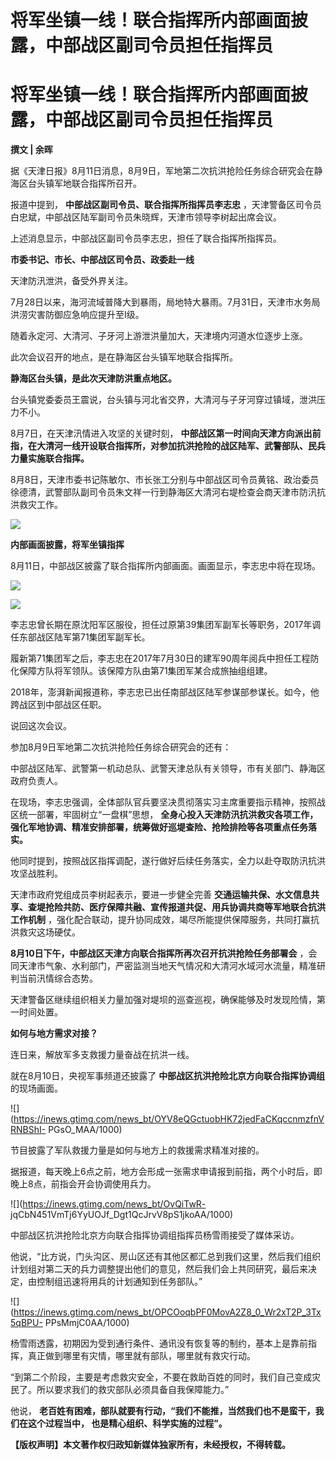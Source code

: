 # 将军坐镇一线！联合指挥所内部画面披露，中部战区副司令员担任指挥员

# 将军坐镇一线！联合指挥所内部画面披露，中部战区副司令员担任指挥员

**撰文 | 余晖**

据《天津日报》8月11日消息，8月9日，军地第二次抗洪抢险任务综合研究会在静海区台头镇军地联合指挥所召开。

报道中提到， **中部战区副司令员、联合指挥所指挥员李志忠** ，天津警备区司令员白忠斌，中部战区陆军副司令员朱晓辉，天津市领导李树起出席会议。

上述消息显示，中部战区副司令员李志忠，担任了联合指挥所指挥员。

**市委书记、市长、中部战区司令员、政委赴一线**

天津防汛泄洪，备受外界关注。

7月28日以来，海河流域普降大到暴雨，局地特大暴雨。7月31日，天津市水务局洪涝灾害防御应急响应提升至Ⅰ级。

随着永定河、大清河、子牙河上游泄洪量加大，天津境内河道水位逐步上涨。

此次会议召开的地点，是在静海区台头镇军地联合指挥所。

**静海区台头镇，是此次天津防洪重点地区。**

台头镇党委委员王震说，台头镇与河北省交界，大清河与子牙河穿过镇域，泄洪压力不小。

8月7日，在天津汛情进入攻坚的关键时刻，
**中部战区第一时间向天津方向派出前指，在大清河一线开设联合指挥所，对参加抗洪抢险的战区陆军、武警部队、民兵力量实施联合指挥。**

8月8日，天津市委书记陈敏尔、市长张工分别与中部战区司令员黄铭、政治委员徐德清，武警部队副司令员朱文祥一行到静海区大清河右堤检查会商天津市防汛抗洪救灾工作。

![](https://inews.gtimg.com/news_bt/O9q6Z8-F8vgI2lEy90FMUxGN7JvlFvTrw6c9Lv2UCyuUsAA/1000)

**内部画面披露，将军坐镇指挥**

8月11日，中部战区披露了联合指挥所内部画面。画面显示，李志忠中将在现场。

![](https://inews.gtimg.com/news_bt/Oz0tt04QbM53CSCmIoW40jKPC1c6bOa3jpradefSBCtfYAA/1000)

![](https://inews.gtimg.com/news_bt/OnimQktkV_F43LCUgok7moOnFu1f74DVGqilSip7svtgoAA/1000)

李志忠曾长期在原沈阳军区服役，担任过原第39集团军副军长等职务，2017年调任东部战区陆军第71集团军副军长。

履新第71集团军之后，李志忠在2017年7月30日的建军90周年阅兵中担任工程防化保障方队将军领队。该保障方队由第71集团军某合成旅抽组组建。

2018年，澎湃新闻报道称，李志忠已出任南部战区陆军参谋部参谋长。如今，他跨战区到中部战区任职。

说回这次会议。

参加8月9日军地第二次抗洪抢险任务综合研究会的还有：

中部战区陆军、武警第一机动总队、武警天津总队有关领导，市有关部门、静海区政府负责人。

在现场，李志忠强调，全体部队官兵要坚决贯彻落实习主席重要指示精神，按照战区统一部署，牢固树立“一盘棋”思想，
**全身心投入天津防汛抗洪救灾各项工作，强化军地协调、精准安排部署，统筹做好巡堤查险、抢险排险等各项重点任务落实。**

他同时提到，按照战区指挥调配，遂行做好后续任务落实，全力以赴夺取防汛抗洪攻坚战胜利。

天津市政府党组成员李树起表示，要进一步健全完善
**交通运输共保、水文信息共享、查堤抢险共防、医疗保障共融、宣传报道共促、用兵协调共商等军地联合抗洪工作机制**
，强化配合联动，提升协同成效，竭尽所能提供保障服务，共同打赢抗洪救灾这场硬仗。

**8月10日下午，中部战区天津方向联合指挥所再次召开抗洪抢险任务部署会**
，会同天津市气象、水利部门，严密监测当地天气情况和大清河水域河水流量，精准研判当前汛情综合态势。

天津警备区继续组织相关力量加强对堤坝的巡查巡视，确保能够及时发现险情，第一时间处置。

**如何与地方需求对接？**

连日来，解放军多支救援力量奋战在抗洪一线。

就在8月10日，央视军事频道还披露了 **中部战区抗洪抢险北京方向联合指挥协调组** 的现场画面。

![](https://inews.gtimg.com/news_bt/OYV8eQGctuobHK72jedFaCKqccnmzfnVRNBShI-
PGsO_MAA/1000)

节目披露了军队救援力量是如何与地方上的救援需求精准对接的。

据报道，每天晚上6点之前，地方会形成一张需求申请报到前指，两个小时后，即晚上8点，前指会开会协调使用兵力。

![](https://inews.gtimg.com/news_bt/OvQiTwR-
jqCbN451VmTj6YyUOJf_Dgt1QcJrvV8pS1jkoAA/1000)

中部战区抗洪抢险北京方向联合指挥协调组指挥员杨雪雨接受了媒体采访。

他说，“比方说，门头沟区、房山区还有其他区都汇总到我们这里，然后我们组织计划组对第二天的兵力调整提出他们的意见，然后我们会上共同研究，最后来决定，由控制组迅速将用兵的计划通知到任务部队。”

![](https://inews.gtimg.com/news_bt/OPCOoqbPF0MovA2Z8_0_Wr2xT2P_3Tx5qBPU-
PPsMmjC0AA/1000)

杨雪雨透露，初期因为受到通行条件、通讯没有恢复等的制约，基本上是靠前指挥，真正做到哪里有灾情，哪里就有部队，哪里就有救灾行动。

“到第二个阶段，主要是考虑救灾安全，不要在救助百姓的同时，我们自己变成灾民了。所以要求我们的救灾部队必须具备自我保障能力。”

他说， **老百姓有困难，部队就要有行动，“我们不能推，当然我们也不是蛮干，我们在这个过程当中， 也是精心组织、科学实施的过程”。**

**【版权声明】本文著作权归政知新媒体独家所有，未经授权，不得转载。**

